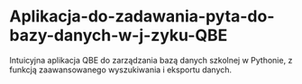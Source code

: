 # Aplikacja-do-zadawania-pyta-do-bazy-danych-w-j-zyku-QBE
Intuicyjna aplikacja QBE do zarządzania bazą danych szkolnej w Pythonie, z funkcją zaawansowanego wyszukiwania i eksportu danych.
